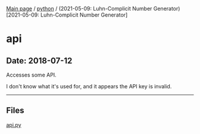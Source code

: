 [Main page](/) / [python](/python) / (2021-05-09: Luhn-Complicit Number Generator)[2021-05-09: Luhn-Complicit Number Generator]

# api

## Date: 2018-07-12

Accesses some API. 

I don't know what it's used for, and it appears the API key is invalid.

-----

## Files

[api.py](api.py)